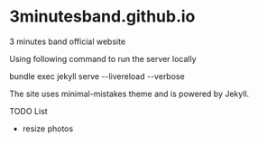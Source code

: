 # 3minutesband.github.io
3 minutes band official website



Using following command to run the server locally


 bundle exec jekyll serve --livereload --verbose


The site uses minimal-mistakes theme and is powered by Jekyll.


TODO List
 - resize photos